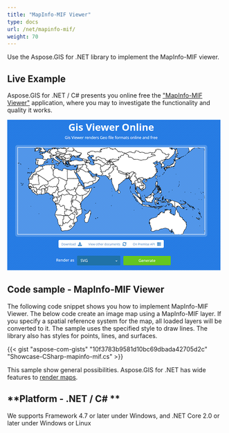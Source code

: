 ```yaml
---
title: "MapInfo-MIF Viewer"
type: docs
url: /net/mapinfo-mif/
weight: 70
---
```


Use the Aspose.GIS for .NET library to implement the MapInfo-MIF viewer.

## **Live Example**

Aspose.GIS for .NET / C# presents you online free the ["MapInfo-MIF Viewer"](https://products.aspose.app/gis/viewer/mapinfo-mif) application, where you may to investigate the functionality and quality it works.

![MapInfo-MIF viewer app](viewer.png)

## **Code sample - MapInfo-MIF Viewer**

The following code snippet shows you how to implement MapInfo-MIF Viewer. The below code create an image map using a MapInfo-MIF layer. If you specify a spatial reference system for the map, all loaded layers will be converted to it. 
The sample uses the specified style to draw lines. The library also has styles for points, lines, and surfaces.

{{< gist "aspose-com-gists" "10f3783b9581d10bc69dbada42705d2c" "Showcase-CSharp-mapinfo-mif.cs" >}}

This sample show general possibilities. Aspose.GIS for .NET has wide features to [render maps](https://docs.aspose.com/gis/net/map-rendering/).

## **Platform - .NET / C# **

We supports Framework 4.7 or later under Windows, and .NET Core 2.0 or later under Windows or Linux
